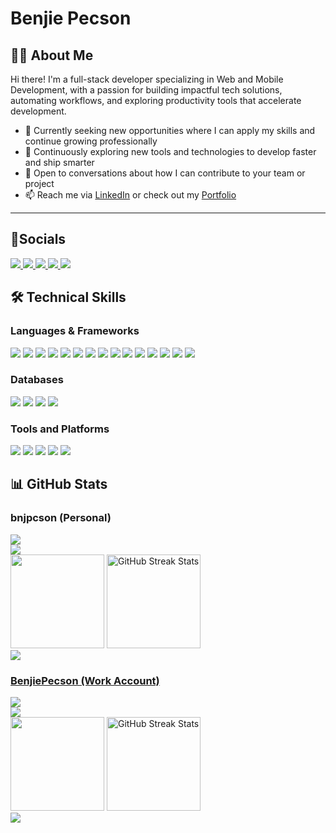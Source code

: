 
# Benjie Pecson

## 🧑‍💻 About Me
Hi there! I'm a full-stack developer specializing in Web and Mobile Development, with a passion for building impactful tech solutions, automating workflows, and exploring productivity tools that accelerate development.
- 🔭 Currently seeking new opportunities where I can apply my skills and continue growing professionally
- 🌱 Continuously exploring new tools and technologies to develop faster and ship smarter
- 💬 Open to conversations about how I can contribute to your team or project
- 📫 Reach me via [LinkedIn](https://www.linkedin.com/in/bnjpcson/) or check out my  [Portfolio](https://bnjpcson.vercel.app/)
---
## 🔗Socials
<section>
<a href="https://www.linkedin.com/in/bnjpcson/">
    <img src="https://img.shields.io/badge/LinkedIn-blue?style=for-the-badge" />
</a>
<a href="https://bnjpcson.vercel.app/">
    <img src="https://img.shields.io/badge/Portfolio-green?style=for-the-badge" />
</a>
<a href="mailto:pecsonbenjiea@gmail.com">
    <img src="https://img.shields.io/badge/GMAIL-orange?style=for-the-badge" />
</a>
<a href="https://www.facebook.com/bnjpcson">
    <img src="https://img.shields.io/badge/Facebook-blue?style=for-the-badge" />
</a>
<a href="https://www.instagram.com/bnjpcson/">
    <img src="https://img.shields.io/badge/Instagram-d62976?style=for-the-badge" />
</a>
</section>

## 🛠️ Technical Skills
### Languages & Frameworks
<section>
<img src="https://img.shields.io/badge/-HTML5-orange?style=for-the-badge&logo=html5" />
<img src="https://img.shields.io/badge/-CSS3-blue?style=for-the-badge&logo=css3" />
<img src="https://img.shields.io/badge/-JavaScript-yellow?style=for-the-badge&logo=javascript" />
<img src="https://img.shields.io/badge/-PHP-purple?style=for-the-badge&logo=php" />
<img src="https://img.shields.io/badge/-C%23-239120?style=for-the-badge&logo=c-sharp" />
<img src="https://img.shields.io/badge/-Laravel-red?style=for-the-badge&logo=laravel" />
<img src="https://img.shields.io/badge/-VueJS-4FC08D?style=for-the-badge&logo=vue.js" />
<img src="https://img.shields.io/badge/-Vuetify-1867C0?style=for-the-badge&logo=vuetify" />
<img src="https://img.shields.io/badge/-React-61DAFB?style=for-the-badge&logo=react" />
<img src="https://img.shields.io/badge/-NodeJS-339933?style=for-the-badge&logo=node.js" />
<img src="https://img.shields.io/badge/-ExpressJS-black?style=for-the-badge&logo=express" />
<img src="https://img.shields.io/badge/-Redux_Toolkit-764ABC?style=for-the-badge&logo=redux" />
<img src="https://img.shields.io/badge/-Flutter-02569B?style=for-the-badge&logo=flutter" />
<img src="https://img.shields.io/badge/-ASP.NET-512BD4?style=for-the-badge&logo=dotnet" />
<img src="https://img.shields.io/badge/-Google_Apps_Script-4285F4?style=for-the-badge&logo=google" />
</section>

### Databases
<section>
<img src="https://img.shields.io/badge/-Firebase-yellow?style=for-the-badge&logo=firebase" />
<img src="https://img.shields.io/badge/-MySQL-blue?style=for-the-badge&logo=mysql" />
<img src="https://img.shields.io/badge/-PostgreSQL-blue?style=for-the-badge&logo=postgresql" />
<img src="https://img.shields.io/badge/-MSSQL-blue?style=for-the-badge&logo=mssql" />
<section/>

### Tools and Platforms
<section>
<img src="https://img.shields.io/badge/-Git-F05032?style=for-the-badge&logo=git" />
<img src="https://img.shields.io/badge/-REST_API-6DB33F?style=for-the-badge&logo=postman" />
<img src="https://img.shields.io/badge/-API_Testing-orange?style=for-the-badge&logo=postman" />
<img src="https://img.shields.io/badge/-Windows_Forms-0078D6?style=for-the-badge&logo=windows" />
<img src="https://img.shields.io/badge/-Google_Workspace-4285F4?style=for-the-badge&logo=google" />
</section>


## 📊 GitHub Stats
<section>

### bnjpcson (Personal)
<div>
   <img src="https://komarev.com/ghpvc/?username=bnjpcson&color=blue" />
</div>

<img src="https://github-profile-trophy.vercel.app/?username=bnjpcson" />

<div>
    <img src="https://github-readme-stats-mu-nine-74.vercel.app/api?username=bnjpcson&show_icons=true&theme=radical"  height="150px"/>
    <img src="https://github-readme-streak-stats.herokuapp.com/?user=bnjpcson&theme=radical"  height="150px" alt="GitHub Streak Stats"/>
</div>

<img src="https://github-readme-stats.vercel.app/api/top-langs/?username=bnjpcson&layout=compact&theme=radical" />
</section>

<section>

### <a href="https://github.com/BenjiePecson">BenjiePecson (Work Account)</a>
<div>
   <img src="https://komarev.com/ghpvc/?username=BenjiePecson&color=blue" />
</div>

<img src="https://github-profile-trophy.vercel.app/?username=BenjiePecson" />

<div>
    <img src="https://github-readme-stats-mu-nine-74.vercel.app/api?username=BenjiePecson&show_icons=true&theme=radical"  height="150px"/>
    <img src="https://github-readme-streak-stats.herokuapp.com/?user=BenjiePecson&theme=radical"  height="150px" alt="GitHub Streak Stats"/>
</div>
<img src="https://github-readme-stats.vercel.app/api/top-langs/?username=BenjiePecson&layout=compact&theme=radical" />
</section>
